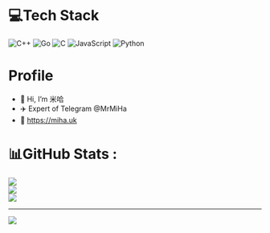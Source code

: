 
# 💻Tech Stack
![C++](https://img.shields.io/badge/c++-%2300599C.svg?style=for-the-badge&logo=c%2B%2B&logoColor=white) ![Go](https://img.shields.io/badge/go-%2300ADD8.svg?style=for-the-badge&logo=go&logoColor=white) ![C](https://img.shields.io/badge/c-%2300599C.svg?style=for-the-badge&logo=c&logoColor=white) ![JavaScript](https://img.shields.io/badge/javascript-%23323330.svg?style=for-the-badge&logo=javascript&logoColor=%23F7DF1E) ![Python](https://img.shields.io/badge/python-3670A0?style=for-the-badge&logo=python&logoColor=ffdd54)

# Profile
- 👋 Hi, I’m 米哈
- ✈️ Expert of Telegram @MrMiHa
- 🔗 https://miha.uk

# 📊GitHub Stats :
![](https://github-readme-stats.vercel.app/api?username=MihaKun&theme=bear&hide_border=false&include_all_commits=false&count_private=false)<br/>
![](https://github-readme-streak-stats.herokuapp.com/?user=MihaKun&theme=bear&hide_border=false)<br/>
![](https://github-readme-stats.vercel.app/api/top-langs/?username=MihaKun&theme=bear&hide_border=false&include_all_commits=false&count_private=false&layout=compact)

---
[![](https://visitcount.itsvg.in/api?id=MihaKun&icon=0&color=0)](https://visitcount.itsvg.in)
